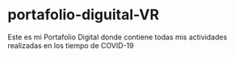 # portafolio-diguital-VR
Este es mi Portafolio Digital donde contiene todas mis actividades realizadas en los tiempo de COVID-19
